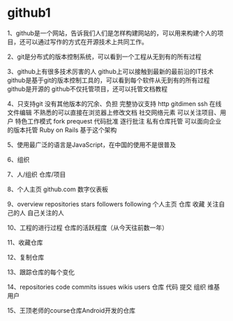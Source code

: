# github1
1、github是一个网站，告诉我们人们是怎样构建网站的，可以用来构建个人的项目，还可以通过写作的方式在开源技术上共同工作。  

  2、git是分布式的版本控制系统，可以看到一个工程从无到有的所有过程
  
  3、github上有很多技术厉害的人
github上可以接触到最新的最前沿的IT技术
github是基于git的版本控制工具的，可以看到每个软件从无到有的所有过程
github是开源的
github不仅托管项目，还可以托管文档教程

  4、只支持git  没有其他版本的冗余、负担
 完整协议支持 http gitdimen ssh
 在线文件编辑 不熟悉的可以直接在浏览器上修改文档
 社交网络元素 可以关注项目、用户
 特色工作模式 fork prequest 代码批准 逐行批注
 私有仓库托管 可以面向企业的版本托管
 Ruby on Rails 基于这个架构
 
  5、使用最广泛的语言是JavaScript，在中国的使用不是很普及
  
  6、组织
  
  7、人/组织 仓库/项目
  
  8、个人主页 github.com 数字仪表板
  
  9、overview repositories stars followers     following
   个人主页 仓库         收藏  关注自己的人  自己关注的人
   
  10、工程的进行过程  仓库的活跃程度（从今天往前数一年）
  
  11、收藏仓库
  
  12、复制仓库
  
  13、跟踪仓库的每个变化
  
  14、repositories code commits issues wikis users
    仓库         代码 提交    组织   维基  用户
    
  15、王顶老师的course仓库Android开发的仓库
